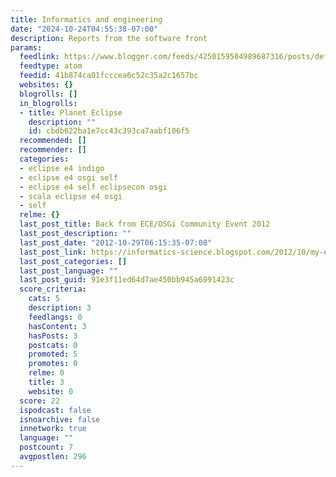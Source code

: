 ```yaml
---
title: Informatics and engineering
date: "2024-10-24T04:55:38-07:00"
description: Reports from the software front
params:
  feedlink: https://www.blogger.com/feeds/4250159504989687316/posts/default
  feedtype: atom
  feedid: 41b874ca01fcccea6c52c35a2c1657bc
  websites: {}
  blogrolls: []
  in_blogrolls:
  - title: Planet Eclipse
    description: ""
    id: cbdb622ba1e7cc43c393ca7aabf106f5
  recommended: []
  recommender: []
  categories:
  - eclipse e4 indigo
  - eclipse e4 osgi self
  - eclipse e4 self eclipsecon osgi
  - scala eclipse e4 osgi
  - self
  relme: {}
  last_post_title: Back from ECE/OSGi Community Event 2012
  last_post_description: ""
  last_post_date: "2012-10-29T06:15:35-07:00"
  last_post_link: https://informatics-science.blogspot.com/2012/10/my-eclipsecon-europe-osgi-community.html
  last_post_categories: []
  last_post_language: ""
  last_post_guid: 91e3f11ed64d7ae450bb945a6991423c
  score_criteria:
    cats: 5
    description: 3
    feedlangs: 0
    hasContent: 3
    hasPosts: 3
    postcats: 0
    promoted: 5
    promotes: 0
    relme: 0
    title: 3
    website: 0
  score: 22
  ispodcast: false
  isnoarchive: false
  innetwork: true
  language: ""
  postcount: 7
  avgpostlen: 296
---
```

